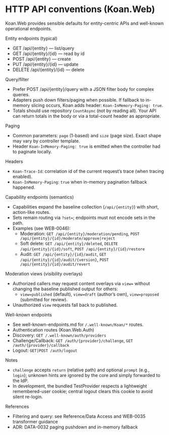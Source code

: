 # HTTP API conventions (Koan.Web)

Koan.Web provides sensible defaults for entity-centric APIs and well-known operational endpoints.

Entity endpoints (typical)
- GET /api/{entity} — list/query
- GET /api/{entity}/{id} — read by id
- POST /api/{entity} — create
- PUT /api/{entity}/{id} — update
- DELETE /api/{entity}/{id} — delete

Query/filter
- Prefer POST /api/{entity}/query with a JSON filter body for complex queries.
- Adapters push down filters/paging when possible. If fallback to in-memory slicing occurs, Koan adds header: `Koan-InMemory-Paging: true`.
- Totals should use repository `CountAsync` (not by reading all). Your API can return totals in the body or via a total-count header as appropriate.

Paging
- Common parameters: `page` (1-based) and `size` (page size). Exact shape may vary by controller template.
- Header `Koan-InMemory-Paging: true` is emitted when the controller had to paginate locally.

Headers
- `Koan-Trace-Id`: correlation id of the current request’s trace (when tracing enabled).
- `Koan-InMemory-Paging`: `true` when in-memory pagination fallback happened.

Capability endpoints (semantics)
- Capabilities expand the baseline collection (`/api/{entity}`) with short, action-like routes.
- Sets remain routing via `?set=`; endpoints must not encode sets in the path.
- Examples (see WEB-0046):
	- Moderation: `GET /api/{entity}/moderation/pending`, `POST /api/{entity}/{id}/moderate/approve|reject`
	- Soft delete: `GET /api/{entity}/deleted`, `DELETE /api/{entity}/{id}/soft`, `POST /api/{entity}/{id}/restore`
	- Audit: `GET /api/{entity}/{id}/audit`, `GET /api/{entity}/{id}/audit/{version}`, `POST /api/{entity}/{id}/audit/revert`

Moderation views (visibility overlays)
- Authorized callers may request content overlays via `view=` without changing the baseline published output for others:
	- `view=published` (default), `view=draft` (author’s own), `view=proposed` (submitted for review).
- Unauthorized `view` requests fall back to published.

Well-known endpoints
- See well-known-endpoints.md for `/.well-known/Koan/*` routes.
- Authentication routes (Koan.Web.Auth)
- Discovery: `GET /.well-known/auth/providers`
- Challenge/Callback: `GET /auth/{provider}/challenge`, `GET /auth/{provider}/callback`
- Logout: `GET|POST /auth/logout`

Notes
- `challenge` accepts `return` (relative path) and optional `prompt` (e.g., `login`); unknown hints are ignored by the core and simply forwarded to the IdP.
- In development, the bundled TestProvider respects a lightweight remembered-user cookie; central logout clears this cookie to avoid silent re-login.

References
- Filtering and query: see Reference/Data Access and WEB-0035 transformer guidance
- ADR: DATA-0032 paging pushdown and in-memory fallback
